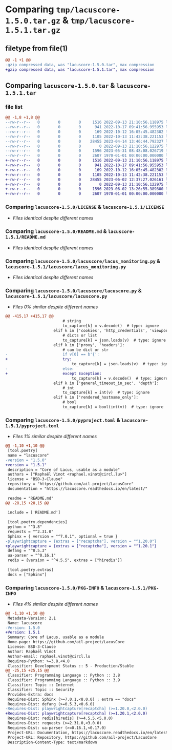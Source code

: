 # Comparing `tmp/lacuscore-1.5.0.tar.gz` & `tmp/lacuscore-1.5.1.tar.gz`

## filetype from file(1)

```diff
@@ -1 +1 @@
-gzip compressed data, was "lacuscore-1.5.0.tar", max compression
+gzip compressed data, was "lacuscore-1.5.1.tar", max compression
```

## Comparing `lacuscore-1.5.0.tar` & `lacuscore-1.5.1.tar`

### file list

```diff
@@ -1,8 +1,8 @@
--rw-r--r--   0        0        0     1516 2022-09-13 21:10:56.118975 lacuscore-1.5.0/LICENSE
--rw-r--r--   0        0        0      941 2022-10-17 09:41:56.955953 lacuscore-1.5.0/README.md
--rw-r--r--   0        0        0      169 2022-10-12 16:05:45.482302 lacuscore-1.5.0/lacuscore/__init__.py
--rw-r--r--   0        0        0     1105 2022-10-13 11:42:38.221153 lacuscore-1.5.0/lacuscore/lacus_monitoring.py
--rw-r--r--   0        0        0    28455 2023-04-14 13:46:44.792327 lacuscore-1.5.0/lacuscore/lacuscore.py
--rw-r--r--   0        0        0        0 2022-09-13 21:10:56.122975 lacuscore-1.5.0/lacuscore/py.typed
--rw-r--r--   0        0        0     1596 2023-05-31 08:48:08.026719 lacuscore-1.5.0/pyproject.toml
--rw-r--r--   0        0        0     2607 1970-01-01 00:00:00.000000 lacuscore-1.5.0/PKG-INFO
+-rw-r--r--   0        0        0     1516 2022-09-13 21:10:56.118975 lacuscore-1.5.1/LICENSE
+-rw-r--r--   0        0        0      941 2022-10-17 09:41:56.955953 lacuscore-1.5.1/README.md
+-rw-r--r--   0        0        0      169 2022-10-12 16:05:45.482302 lacuscore-1.5.1/lacuscore/__init__.py
+-rw-r--r--   0        0        0     1105 2022-10-13 11:42:38.221153 lacuscore-1.5.1/lacuscore/lacus_monitoring.py
+-rw-r--r--   0        0        0    28455 2023-06-02 12:37:27.026161 lacuscore-1.5.1/lacuscore/lacuscore.py
+-rw-r--r--   0        0        0        0 2022-09-13 21:10:56.122975 lacuscore-1.5.1/lacuscore/py.typed
+-rw-r--r--   0        0        0     1596 2023-06-02 13:26:55.389300 lacuscore-1.5.1/pyproject.toml
+-rw-r--r--   0        0        0     2607 1970-01-01 00:00:00.000000 lacuscore-1.5.1/PKG-INFO
```

### Comparing `lacuscore-1.5.0/LICENSE` & `lacuscore-1.5.1/LICENSE`

 * *Files identical despite different names*

### Comparing `lacuscore-1.5.0/README.md` & `lacuscore-1.5.1/README.md`

 * *Files identical despite different names*

### Comparing `lacuscore-1.5.0/lacuscore/lacus_monitoring.py` & `lacuscore-1.5.1/lacuscore/lacus_monitoring.py`

 * *Files identical despite different names*

### Comparing `lacuscore-1.5.0/lacuscore/lacuscore.py` & `lacuscore-1.5.1/lacuscore/lacuscore.py`

 * *Files 0% similar despite different names*

```diff
@@ -415,17 +415,17 @@
                         # string
                         to_capture[k] = v.decode()  # type: ignore
                     elif k in ['cookies', 'http_credentials', 'viewport']:
                         # dicts or list
                         to_capture[k] = json.loads(v)  # type: ignore
                     elif k in ['proxy', 'headers']:
                         # can be dict or str
-                        if v[0] == b'{':
+                        try:
                             to_capture[k] = json.loads(v)  # type: ignore
-                        else:
+                        except Exception:
                             to_capture[k] = v.decode()  # type: ignore
                     elif k in ['general_timeout_in_sec', 'depth']:
                         # int
                         to_capture[k] = int(v)  # type: ignore
                     elif k in ['rendered_hostname_only']:
                         # bool
                         to_capture[k] = bool(int(v))  # type: ignore
```

### Comparing `lacuscore-1.5.0/pyproject.toml` & `lacuscore-1.5.1/pyproject.toml`

 * *Files 1% similar despite different names*

```diff
@@ -1,10 +1,10 @@
 [tool.poetry]
 name = "lacuscore"
-version = "1.5.0"
+version = "1.5.1"
 description = "Core of Lacus, usable as a module"
 authors = ["Raphaël Vinot <raphael.vinot@circl.lu>"]
 license = "BSD-3-Clause"
 repository = "https://github.com/ail-project/LacusCore"
 documentation = "https://lacuscore.readthedocs.io/en/latest/"
 
 readme = "README.md"
@@ -28,15 +28,15 @@
 
 include = ['README.md']
 
 [tool.poetry.dependencies]
 python = "^3.8"
 requests = "^2.31.0"
 Sphinx = { version = "^7.0.1", optional = true }
-playwrightcapture = {extras = ["recaptcha"], version = "^1.20.0"}
+playwrightcapture = {extras = ["recaptcha"], version = "^1.20.1"}
 defang = "^0.5.3"
 ua-parser = "^0.16.1"
 redis = {version = "^4.5.5", extras = ["hiredis"]}
 
 [tool.poetry.extras]
 docs = ["Sphinx"]
```

### Comparing `lacuscore-1.5.0/PKG-INFO` & `lacuscore-1.5.1/PKG-INFO`

 * *Files 4% similar despite different names*

```diff
@@ -1,10 +1,10 @@
 Metadata-Version: 2.1
 Name: lacuscore
-Version: 1.5.0
+Version: 1.5.1
 Summary: Core of Lacus, usable as a module
 Home-page: https://github.com/ail-project/LacusCore
 License: BSD-3-Clause
 Author: Raphaël Vinot
 Author-email: raphael.vinot@circl.lu
 Requires-Python: >=3.8,<4.0
 Classifier: Development Status :: 5 - Production/Stable
@@ -25,15 +25,15 @@
 Classifier: Programming Language :: Python :: 3.8
 Classifier: Programming Language :: Python :: 3.9
 Classifier: Topic :: Internet
 Classifier: Topic :: Security
 Provides-Extra: docs
 Requires-Dist: Sphinx (>=7.0.1,<8.0.0) ; extra == "docs"
 Requires-Dist: defang (>=0.5.3,<0.6.0)
-Requires-Dist: playwrightcapture[recaptcha] (>=1.20.0,<2.0.0)
+Requires-Dist: playwrightcapture[recaptcha] (>=1.20.1,<2.0.0)
 Requires-Dist: redis[hiredis] (>=4.5.5,<5.0.0)
 Requires-Dist: requests (>=2.31.0,<3.0.0)
 Requires-Dist: ua-parser (>=0.16.1,<0.17.0)
 Project-URL: Documentation, https://lacuscore.readthedocs.io/en/latest/
 Project-URL: Repository, https://github.com/ail-project/LacusCore
 Description-Content-Type: text/markdown
```

